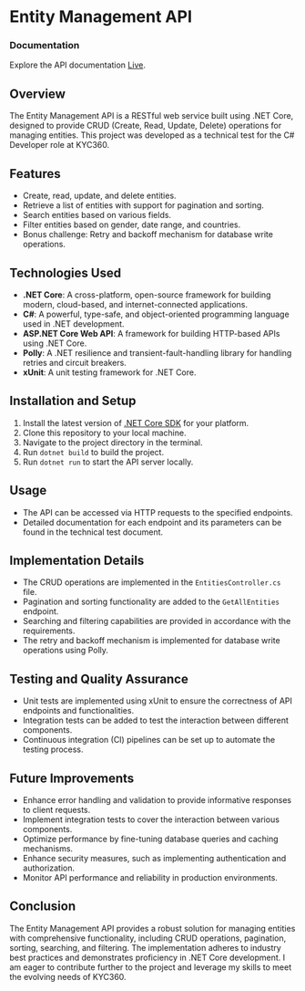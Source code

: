 # Entity Management API
### Documentation
Explore the API documentation [Live](https://entitymanagementapi.onrender.com/swagger/index.html).
## Overview

The Entity Management API is a RESTful web service built using .NET Core, designed to provide CRUD (Create, Read, Update, Delete) operations for managing entities. This project was developed as a technical test for the C# Developer role at KYC360.

## Features

- Create, read, update, and delete entities.
- Retrieve a list of entities with support for pagination and sorting.
- Search entities based on various fields.
- Filter entities based on gender, date range, and countries.
- Bonus challenge: Retry and backoff mechanism for database write operations.

## Technologies Used

- **.NET Core**: A cross-platform, open-source framework for building modern, cloud-based, and internet-connected applications.
- **C#**: A powerful, type-safe, and object-oriented programming language used in .NET development.
- **ASP.NET Core Web API**: A framework for building HTTP-based APIs using .NET Core.
- **Polly**: A .NET resilience and transient-fault-handling library for handling retries and circuit breakers.
- **xUnit**: A unit testing framework for .NET Core.

## Installation and Setup

1. Install the latest version of [.NET Core SDK](https://dotnet.microsoft.com/download) for your platform.
2. Clone this repository to your local machine.
3. Navigate to the project directory in the terminal.
4. Run `dotnet build` to build the project.
5. Run `dotnet run` to start the API server locally.

## Usage

- The API can be accessed via HTTP requests to the specified endpoints.
- Detailed documentation for each endpoint and its parameters can be found in the technical test document.

## Implementation Details

- The CRUD operations are implemented in the `EntitiesController.cs` file.
- Pagination and sorting functionality are added to the `GetAllEntities` endpoint.
- Searching and filtering capabilities are provided in accordance with the requirements.
- The retry and backoff mechanism is implemented for database write operations using Polly.

## Testing and Quality Assurance

- Unit tests are implemented using xUnit to ensure the correctness of API endpoints and functionalities.
- Integration tests can be added to test the interaction between different components.
- Continuous integration (CI) pipelines can be set up to automate the testing process.

## Future Improvements

- Enhance error handling and validation to provide informative responses to client requests.
- Implement integration tests to cover the interaction between various components.
- Optimize performance by fine-tuning database queries and caching mechanisms.
- Enhance security measures, such as implementing authentication and authorization.
- Monitor API performance and reliability in production environments.

## Conclusion

The Entity Management API provides a robust solution for managing entities with comprehensive functionality, including CRUD operations, pagination, sorting, searching, and filtering. The implementation adheres to industry best practices and demonstrates proficiency in .NET Core development. I am eager to contribute further to the project and leverage my skills to meet the evolving needs of KYC360.
